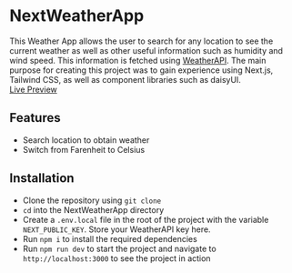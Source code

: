 # NextWeatherApp
This Weather App allows the user to search for any location to see the current weather as well as other useful information such as humidity and wind speed. This information is fetched using [WeatherAPI](https://www.weatherapi.com/). The main purpose for creating this project was to gain experience using Next.js, Tailwind CSS, as well as component libraries such as daisyUI.   
[Live Preview](https://next-weather-app-puce.vercel.app/)

## Features
* Search location to obtain weather
* Switch from Farenheit to Celsius

## Installation
* Clone the repository using `git clone`
* `cd` into the NextWeatherApp directory
* Create a `.env.local` file in the root of the project with the variable `NEXT_PUBLIC_KEY`. Store your WeatherAPI key here. 
* Run `npm i` to install the required dependencies
* Run `npm run dev` to start the project and navigate to `http://localhost:3000` to see the project in action 

